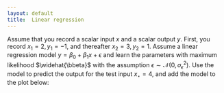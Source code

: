 ```yaml
---
layout: default
title:  Linear regression
---
```



Assume that you record a scalar input $x$ and a scalar output $y$. First, you record $x_1 = 2, y_1 = -1$, and thereafter $x_2 = 3, y_2 = 1$. Assume a linear regression model $y = \beta_0 + \beta_1x + \epsilon$ and learn the parameters with maximum likelihood $\widehat{\bbeta}$ with the assumption $\epsilon\sim\mathcal{N}(0,\sigma_\epsilon^2)$. Use the model to predict the output for the test input $x_\star = 4$, and add the model to the plot below:
